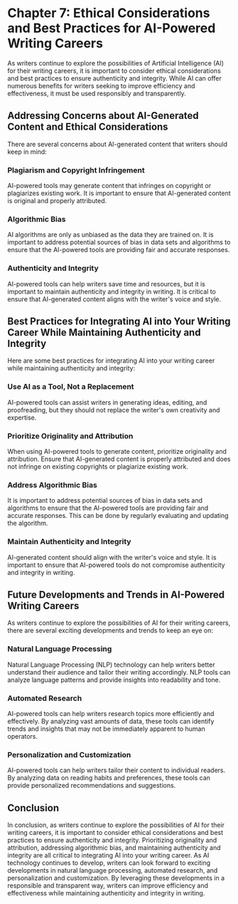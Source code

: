 Chapter 7: Ethical Considerations and Best Practices for AI-Powered Writing Careers
===================================================================================

As writers continue to explore the possibilities of Artificial Intelligence (AI) for their writing careers, it is important to consider ethical considerations and best practices to ensure authenticity and integrity. While AI can offer numerous benefits for writers seeking to improve efficiency and effectiveness, it must be used responsibly and transparently.

Addressing Concerns about AI-Generated Content and Ethical Considerations
-------------------------------------------------------------------------

There are several concerns about AI-generated content that writers should keep in mind:

### Plagiarism and Copyright Infringement

AI-powered tools may generate content that infringes on copyright or plagiarizes existing work. It is important to ensure that AI-generated content is original and properly attributed.

### Algorithmic Bias

AI algorithms are only as unbiased as the data they are trained on. It is important to address potential sources of bias in data sets and algorithms to ensure that the AI-powered tools are providing fair and accurate responses.

### Authenticity and Integrity

AI-powered tools can help writers save time and resources, but it is important to maintain authenticity and integrity in writing. It is critical to ensure that AI-generated content aligns with the writer's voice and style.

Best Practices for Integrating AI into Your Writing Career While Maintaining Authenticity and Integrity
-------------------------------------------------------------------------------------------------------

Here are some best practices for integrating AI into your writing career while maintaining authenticity and integrity:

### Use AI as a Tool, Not a Replacement

AI-powered tools can assist writers in generating ideas, editing, and proofreading, but they should not replace the writer's own creativity and expertise.

### Prioritize Originality and Attribution

When using AI-powered tools to generate content, prioritize originality and attribution. Ensure that AI-generated content is properly attributed and does not infringe on existing copyrights or plagiarize existing work.

### Address Algorithmic Bias

It is important to address potential sources of bias in data sets and algorithms to ensure that the AI-powered tools are providing fair and accurate responses. This can be done by regularly evaluating and updating the algorithm.

### Maintain Authenticity and Integrity

AI-generated content should align with the writer's voice and style. It is important to ensure that AI-powered tools do not compromise authenticity and integrity in writing.

Future Developments and Trends in AI-Powered Writing Careers
------------------------------------------------------------

As writers continue to explore the possibilities of AI for their writing careers, there are several exciting developments and trends to keep an eye on:

### Natural Language Processing

Natural Language Processing (NLP) technology can help writers better understand their audience and tailor their writing accordingly. NLP tools can analyze language patterns and provide insights into readability and tone.

### Automated Research

AI-powered tools can help writers research topics more efficiently and effectively. By analyzing vast amounts of data, these tools can identify trends and insights that may not be immediately apparent to human operators.

### Personalization and Customization

AI-powered tools can help writers tailor their content to individual readers. By analyzing data on reading habits and preferences, these tools can provide personalized recommendations and suggestions.

Conclusion
----------

In conclusion, as writers continue to explore the possibilities of AI for their writing careers, it is important to consider ethical considerations and best practices to ensure authenticity and integrity. Prioritizing originality and attribution, addressing algorithmic bias, and maintaining authenticity and integrity are all critical to integrating AI into your writing career. As AI technology continues to develop, writers can look forward to exciting developments in natural language processing, automated research, and personalization and customization. By leveraging these developments in a responsible and transparent way, writers can improve efficiency and effectiveness while maintaining authenticity and integrity in writing.
